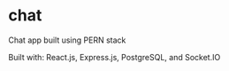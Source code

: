 # chat
Chat app built using PERN stack

Built with: React.js, Express.js, PostgreSQL, and Socket.IO
